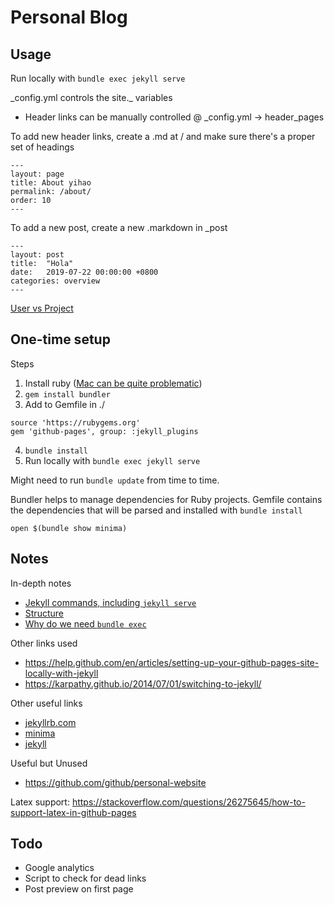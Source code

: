 # Personal Blog
    
## Usage

Run locally with `bundle exec jekyll serve`

\_config.yml controls the site._ variables
* Header links can be manually controlled @ _config.yml -> header_pages

To add new header links, create a .md at / and make sure there's a proper set of headings
```
---
layout: page
title: About yihao
permalink: /about/
order: 10
---
```

To add a new post, create a new .markdown in _post
```
---
layout: post
title:  "Hola"
date:   2019-07-22 00:00:00 +0800
categories: overview
---
```

[User vs Project](https://jekyllrb.com/docs/github-pages/#project-page-url-structure)


## One-time setup

Steps
1. Install ruby ([Mac can be quite problematic](https://jekyllrb.com/docs/troubleshooting/#jekyll-amp-mac-os-x-1011))
2. `gem install bundler`
3. Add to Gemfile in ./ 
```
source 'https://rubygems.org'
gem 'github-pages', group: :jekyll_plugins
```
4. `bundle install`
5. Run locally with `bundle exec jekyll serve`

Might need to run `bundle update` from time to time. 

Bundler helps to manage dependencies for Ruby projects. Gemfile contains the dependencies that will be parsed and installed with `bundle install`

`open $(bundle show minima)`

## Notes

In-depth notes
* [Jekyll commands, including `jekyll serve`](https://jekyllrb.com/docs/usage/)
* [Structure](https://jekyllrb.com/docs/structure/)
* [Why do we need `bundle exec`](https://jdanger.com/what-does-bundle-exec-do.html)

Other links used
* https://help.github.com/en/articles/setting-up-your-github-pages-site-locally-with-jekyll
* https://karpathy.github.io/2014/07/01/switching-to-jekyll/

Other useful links
* [jekyllrb.com](https://jekyllrb.com/)
* [minima](https://github.com/jekyll/minima)
* [jekyll](https://github.com/jekyll/jekyll)

Useful but Unused
* https://github.com/github/personal-website

Latex support: https://stackoverflow.com/questions/26275645/how-to-support-latex-in-github-pages

## Todo
* Google analytics
* Script to check for dead links
* Post preview on first page